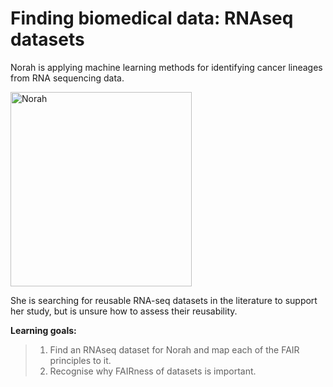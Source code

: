 # Finding biomedical data: RNAseq datasets

Norah is applying machine learning methods 
for identifying cancer lineages from RNA sequencing data. 

<img width="290" height="311" alt="Norah" src="https://github.com/user-attachments/assets/08ffe183-445b-4dfe-bf5b-2e3e266bbcc2" />

She is searching for reusable RNA-seq datasets in the literature to support her study, but is unsure how to assess their reusability.

**Learning goals:**

> 1. Find an RNAseq dataset for Norah and map each of the FAIR principles to it.
> 2. Recognise why FAIRness of datasets is important.
